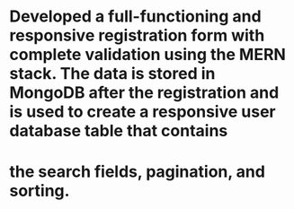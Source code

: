 # Developed a full-functioning and responsive registration form with complete validation using the MERN stack. The data is stored in MongoDB after the registration and is used to create a responsive user database table that contains 
# the search fields, pagination, and sorting.
